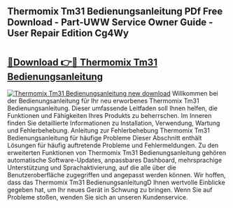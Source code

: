 ## Thermomix Tm31 Bedienungsanleitung PDf Free Download - Part-UWW Service Owner Guide - User Repair Edition Cg4Wy

# <h2><a href="http://df62i9.blite.top/?on=Thermomix+Tm31+Bedienungsanleitung">🔗Download 👉🔴 Thermomix Tm31 Bedienungsanleitung</a></h2>

[![Thermomix Tm31 Bedienungsanleitung new download](https://i.imgur.com/lujVjoI.png)](http://df62i9.blite.top/?on=Thermomix+Tm31+Bedienungsanleitung)
Willkommen bei der Bedienungsanleitung für Ihr neu erworbenes Thermomix Tm31 Bedienungsanleitung. Dieser umfassende Leitfaden soll Ihnen helfen, die Funktionen und Fähigkeiten Ihres Produkts zu beherrschen. Im Inneren finden Sie detaillierte Informationen zu Installation, Verwendung, Wartung und Fehlerbehebung. Anleitung zur Fehlerbehebung Thermomix Tm31 Bedienungsanleitung für häufige Probleme Dieser Abschnitt enthält Lösungen für häufig auftretende Probleme und Fehlermeldungen. Zu den erweiterten Funktionen von Thermomix Tm31 Bedienungsanleitung gehören automatische Software-Updates, anpassbares Dashboard, mehrsprachige Unterstützung und Sprachaktivierung, auf die alle über die Benutzeroberfläche zugegriffen und angepasst werden können. Wir hoffen, dass das Thermomix Tm31 BedienungsanleitungD Ihnen wertvolle Einblicke gegeben hat, um Ihr neues Gerät in Schwung zu bringen. Wenn Sie auf Probleme stoßen, wenden Sie sich an unseren Kundenservice.
